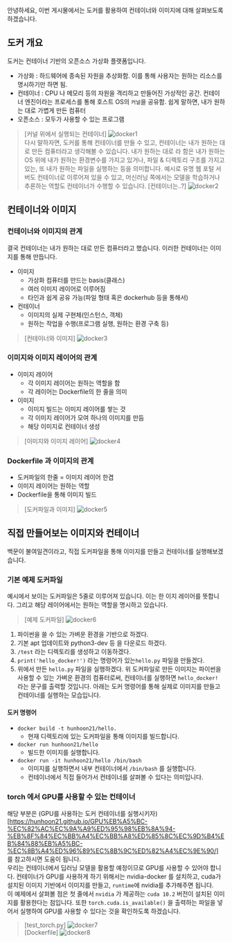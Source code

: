 안녕하세요, 이번 게시물에서는 도커를 활용하여 컨테이너와 이미지에 대해 살펴보도록 하겠습니다.

## 도커 개요
도커는 컨테이너 기반의 오픈소스 가상화 플랫폼입니다.
* 가상화 : 하드웨어에 종속된 자원을 추상화함. 이를 통해 사용자는 원하는 리소스를 명시하기만 하면 됨.
* 컨테이너 : CPU 나 메모리 등의 자원을 격리하고 만들어진 가상적인 공간. 컨테이너 엔진이라는 프로세스를 통해 호스트 OS의 `커널`을 공유함. 쉽게 말하면, 내가 원하는 대로 가볍게 만든 컴퓨터
* 오픈소스 : 모두가 사용할 수 있는 프로그램
> [커널 위에서 실행되는 컨테이너] ![docker1](../imgs/docker1.png)  
다시 말하자면, 도커를 통해 컨테이너를 만들 수 있고, 컨테이너는 내가 원하는 대로 만든 컴퓨터라고 생각해볼 수 있습니다. 내가 원하는 대로 라 함은 내가 원하는 OS 위에 내가 원하는 환경변수를 가지고 있거나, 파일 & 디렉토리 구조를 가지고 있는, 또 내가 원하는 파일을 실행하는 등을 의미합니다.
예시로 유명 웹 포털 서버도 컨테이너로 이루어져 있을 수 있고, 머신러닝 쪽에서는 모델을 학습하거나 추론하는 역할도 컨테이너가 수행할 수 있습니다.
> [컨테이너는..?] ![docker2](../imgs/docker2.png)  

## 컨테이너와 이미지
### 컨테이너와 이미지의 관계
결국 컨테이너는 내가 원하는 대로 만든 컴퓨터라고 했습니다. 이러한 컨테이너는 이미지를 통해 만듭니다.
* 이미지
  * 가상화 컴퓨터를 만드는 basis(클래스)
  * 여러 이미지 레이어로 이루어짐
  * 타인과 쉽게 공유 가능(파일 형태 혹은 dockerhub 등을 통해서)
* 컨테이너
  * 이미지의 실제 구현체(인스턴스, 객체)
  * 원하는 작업을 수행(프로그램 실행, 원하는 환경 구축 등)
> [컨테이너와 이미지] ![docker3](../imgs/docker3.png)  
### 이미지와 이미지 레이어의 관계
* 이미지 레이어
  * 각 이미지 레이어는 원하는 역할을 함
  * 각 레이어는 Dockerfile의 한 줄을 의미
* 이미지
  * 이미지 빌드는 이미지 레이어를 쌓는 것
  * 각 이미지 레이어가 모여 하나의 이미지를 만듬
  * 해당 이미지로 컨테이너 생성
> [이미지와 이미지 레이어] ![docker4](../imgs/docker4.png)  

### Dockerfile 과 이미지의 관계
* 도커파일의 한줄 = 이미지 레이어 한겹
* 이미지 레이어는 원하는 역할
* Dockerfile을 통해 이미지 빌드
> [도커파일과 이미지] ![docker5](../imgs/docker5.png)  
## 직접 만들어보는 이미지와 컨테이너
백문이 불여일견이라고, 직접 도커파일을 통해 이미지를 만들고 컨테이너를 실행해보겠습니다.
### 기본 예제 도커파일
예시에서 보이는 도커파일은 5줄로 이루어져 있습니다. 이는 한 이지 레이어를 뜻합니다. 그리고 해당 레이어에서는 원하는 역할을 명시하고 있습니다.
> [예제 도커파일] ![docker6](../imgs/docker6.png)  
1. 파이썬을 쓸 수 있는 가벼운 환경을 기반으로 하겠다.
2. 기본 apt 업데이트와 python3-dev 등 을 다운로드 하겠다.
3. `/test` 라는 디렉토리를 생성하고 이동하겠다.
4. `print('hello_docker!')` 라는 명령어가 있는`hello.py` 파일을 만들겠다.
5. 위에서 만든 `hello.py` 파일을 실행하겠다.
위 도커파일로 만든 이미지는 파이썬을 사용할 수 있는 가벼운 환경의 컴퓨터로써, 컨테이너를 실행하면 `hello_docker!` 라는 문구를 출력할 것입니다. 아래는 도커 명령어를 통해 실제로 이미지를 만들고 컨테이너를 실행하는 모습입니다.
#### 도커 명령어
* `docker build -t hunhoon21/hello.`
  * 현재 디렉토리에 있는 도커파일을 통해 이미지를 빌드합니다.
* `docker run hunhoon21/hello`
  * 빌드한 이미지를 실행합니다.
* `docker run -it hunhoon21/hello /bin/bash`
  * 이미지를 실행하면서 내부 컨테이너에서 `/bin/bash` 를 실행합니다.
  * 컨테이너에서 직접 들어가서 컨테이너를 살펴볼 수 있다는 의미입니다.

### torch 에서 GPU를 사용할 수 있는 컨테이너
해당 부분은 (GPU를 사용하는 도커 컨테이너를 실행시키자)[https://hunhoon21.github.io/GPU%EB%A5%BC-%EC%82%AC%EC%9A%A9%ED%95%98%EB%8A%94-%EB%8F%84%EC%BB%A4%EC%BB%A8%ED%85%8C%EC%9D%B4%EB%84%88%EB%A5%BC-%EC%8B%A4%ED%96%89%EC%8B%9C%ED%82%A4%EC%9E%90/] 를 참고하시면 도움이 됩니다.  
우리는 컨테이너에서 딥러닝 모델을 활용할 예정이므로 GPU를 사용할 수 있어야 합니다. 컨테이너가 GPU를 사용하게 하기 위해서는 nvidia-docker 를 설치하고, cuda가 설치된 이미지 기반에서 이미지를 만들고, `runtime`에 nvidia를 추가해주면 됩니다.  
이 예제에서 살펴볼 점은 첫 줄에서 `nvidia` 가 제공하는 `cuda 10.2` 버전이 설치된 이미지를 활용한다는 점입니다. 또한 `torch.cuda.is_available()` 을 출력하는 파일을 넣어서 실행하여 GPU를 사용할 수 있다는 것을 확인하도록 하겠습니다.
> [test_torch.py] ![docker7](../imgs/docker7.png)  
> [Dockerfile] ![docker8](../imgs/docker8.png)  